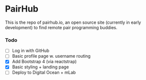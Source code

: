 # PairHub

This is the repo of pairhub.io, an open source site (currently in early development) to find remote pair programming buddies.

### Todo

- [ ] Log in with GitHub
- [ ] Basic profile page w. username routing
- [X] Add Bootstrap 4 (via reactstrap)
- [X] Basic styling + landing page
- [ ] Deploy to Digital Ocean + mLab

